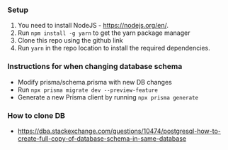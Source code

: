 ### Setup
1. You need to install NodeJS - https://nodejs.org/en/.
2. Run `npm install -g yarn` to get the yarn package manager
3. Clone this repo using the github link
4. Run `yarn` in the repo location to install the required dependencies.

### Instructions for when changing database schema

- Modify prisma/schema.prisma with new DB changes
- Run ```npx prisma migrate dev --preview-feature```
- Generate a new Prisma client by running ```npx prisma generate```

### How to clone DB
 - https://dba.stackexchange.com/questions/10474/postgresql-how-to-create-full-copy-of-database-schema-in-same-database
